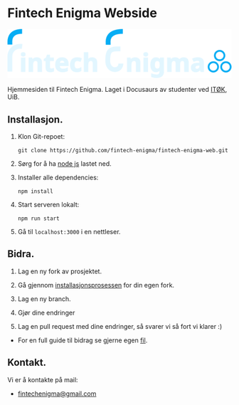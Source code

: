 # Fintech Enigma Webside

![Logo](./docs/graphics/OneLinerDark.svg)

Hjemmesiden til Fintech Enigma. Laget i Docusaurs av studenter ved [ITØK](https://www.uib.no/studier/MASV-IT%C3%98K), UiB. 

## Installasjon.

1. Klon Git-repoet:

    ````
    git clone https://github.com/fintech-enigma/fintech-enigma-web.git
    ````

2. Sørg for å ha [node js](https://nodejs.org/en/) lastet ned.

3. Installer alle dependencies:

    ````
    npm install
    ````

4. Start serveren lokalt:

    ````
    npm run start
    ````

5. Gå til `localhost:3000` i en nettleser. 

## Bidra.

1. Lag en ny fork av prosjektet. 

2. Gå gjennom [installasjonsprosessen](#installasjon) for din egen fork. 

3. Lag en ny branch. 

4. Gjør dine endringer

5. Lag en pull request med dine endringer, så svarer vi så fort vi klarer :)

- For en full guide til bidrag se gjerne egen [fil](./BIDRA.md). 

## Kontakt.

Vi er å kontakte på mail: 

- [fintechenigma@gmail.com](mailto:fintechenigma@gmail.com)